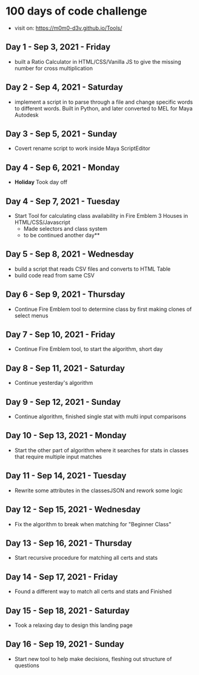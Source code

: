 # 100 days of code challenge
- visit on: https://m0m0-d3v.github.io/Tools/

## Day 1 - Sep 3, 2021 - Friday
- built a Ratio Calculator in HTML/CSS/Vanilla JS to give the missing number for cross multiplication

## Day 2 - Sep 4, 2021 - Saturday
- implement a script in to parse through a file and change specific words to different words. Built in Python, and later converted to MEL for Maya Autodesk 
## Day 3 - Sep 5, 2021 - Sunday
- Covert rename script to work inside Maya ScriptEditor
## Day 4 - Sep 6, 2021 - Monday
- **Holiday** Took day off
## Day 4 - Sep 7, 2021 - Tuesday
- Start Tool for calculating class availability in Fire Emblem 3 Houses in HTML/CSS/Javascript
  - Made selectors and class system
  - to be continued another day**
## Day 5 - Sep 8, 2021 - Wednesday
- build a script that reads CSV files and converts to HTML Table
- build code read from same CSV
## Day 6 - Sep 9, 2021 - Thursday
- Continue Fire Emblem tool to determine class by first making clones of select menus
## Day 7 - Sep 10, 2021 - Friday
- Continue Fire Emblem tool, to start the algorithm, short day
## Day 8 - Sep 11, 2021 - Saturday
- Continue yesterday's algorithm
## Day 9 - Sep 12, 2021 - Sunday
- Continue algorithm, finished single stat with multi input comparisons
## Day 10 - Sep 13, 2021 - Monday
- Start the other part of algorithm where it searches for stats in classes that require multiple input matches
## Day 11 - Sep 14, 2021 - Tuesday
- Rewrite some attributes in the classesJSON and rework some logic
## Day 12 - Sep 15, 2021 - Wednesday
- Fix the algorithm to break when matching for "Beginner Class"
## Day 13 - Sep 16, 2021 - Thursday
- Start recursive procedure for matching all certs and stats
## Day 14 - Sep 17, 2021 - Friday
- Found a different way to match all certs and stats and Finished
## Day 15 - Sep 18, 2021 - Saturday
- Took a relaxing day to design this landing page
## Day 16 - Sep 19, 2021 - Sunday
- Start new tool to help make decisions, fleshing out structure of questions